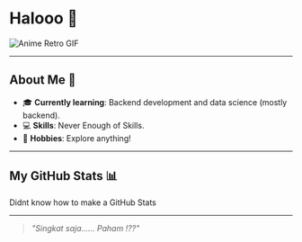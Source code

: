 # Halooo 👋
![Anime Retro GIF](https://media.giphy.com/media/13HgwGsXF0aiGY/giphy.gif)

---

## About Me 🌟  
- 🎓 **Currently learning**: Backend development and data science (mostly backend).  
- 💻 **Skills**: Never Enough of Skills.  
- 🌱 **Hobbies**: Explore anything!  

---

## My GitHub Stats 📊  
Didnt know how to make a GitHub Stats    

---

> _"Singkat saja...... Paham !??"_  
